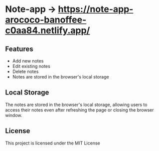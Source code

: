 # Note-app -> https://note-app-arococo-banoffee-c0aa84.netlify.app/

<h2> Features </h2>
<ul>
  <li> Add new notes</li>
  <li> Edit existing notes</li>
  <li> Delete notes</li>
  <li>Notes are stored in the browser's local storage</li>
</ul>


<h2> Local Storage </h2>
<p> The notes are stored in the browser's local storage, allowing users to access their notes even after refreshing the page or closing the browser window.</p>


<h2> License </h2>
<p> This project is licensed under the MIT License </p>




